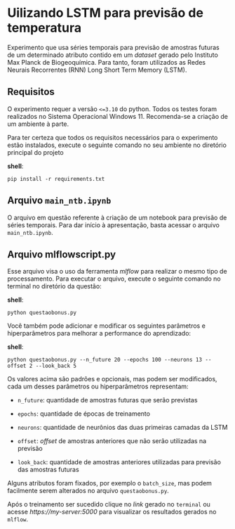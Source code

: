 # Uilizando LSTM para previsão de temperatura
Experimento que usa séries temporais para previsão de amostras futuras de um determinado atributo contido em um *dataset* gerado pelo Instituto Max Planck de Biogeoquímica. Para tanto, foram utilizados as Redes Neurais Recorrentes (RNN)  Long Short Term Memory (LSTM).

## Requisitos
O experimento requer a versão  `<=3.10` do python. Todos os testes foram realizados no Sistema Operacional Windows 11. Recomenda-se a criação de um ambiente à parte.

Para ter certeza que todos os requisitos necessários para o experimento estão instalados, execute o seguinte  comando no seu ambiente no diretório principal do projeto

**shell**:

`pip install -r requirements.txt`

## Arquivo `main_ntb.ipynb`
O arquivo em questão referente à criação de um notebook para previsão de séries temporais. Para dar início à apresentação, basta acessar o arquivo `main_ntb.ipynb`. 

## Arquivo mlflowscript.py
Esse arquivo visa o uso da ferramenta *mlflow* para realizar o mesmo tipo de processamento.  Para executar o arquivo, execute o seguinte comando no terminal no diretório da questão:

**shell**:

`python questaobonus.py`

Você também pode adicionar e modificar os seguintes parâmetros e hiperparâmetros para melhorar a performance do aprendizado:

**shell**:

`python questaobonus.py --n_future 20 --epochs 100 --neurons 13 --offset 2 --look_back 5`

Os valores acima são padrões e opcionais, mas podem ser modificados, cada um desses parâmetros ou hiperparâmetros representam:

- `n_future`: quantidade de amostras futuras que serão previstas

- `epochs`: quantidade de épocas de treinamento

- `neurons`: quantidade de neurônios das duas primeiras camadas da LSTM

- `offset`: *offset* de amostras anteriores que não serão utilizadas na previsão

- `look_back`: quantidade de amostras anteriores utilizadas para previsão das amostras futuras

Alguns atributos foram fixados, por exemplo o `batch_size`, mas podem facilmente serem alterados no arquivo `questaobonus.py`.

Após o treinamento ser sucedido clique no *link* gerado no `terminal` ou acesse *https://my-server:5000* para visualizar os resultados gerados no `mlflow`.

